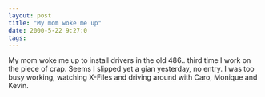 ```yaml
---
layout: post
title: "My mom woke me up"
date: 2000-5-22 9:27:0
tags: 
---
```


My mom woke me up to install drivers in the old 486.. third time I work on the piece of crap. Seems I slipped yet a gian yesterday, no entry. I was too busy working, watching X-Files and driving around with Caro, Monique and Kevin.

